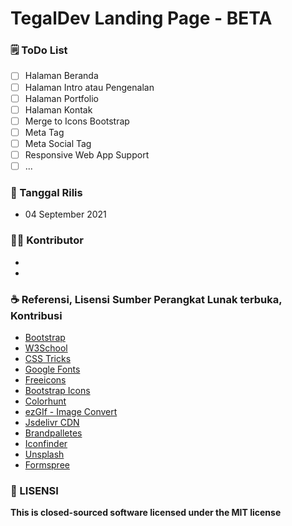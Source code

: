 # TegalDev Landing Page - BETA
	
### 🗒 ToDo List
- [ ] Halaman Beranda
- [ ] Halaman Intro atau Pengenalan
- [ ] Halaman Portfolio
- [ ] Halaman Kontak
- [ ] Merge to Icons Bootstrap
- [ ] Meta Tag
- [ ] Meta Social Tag
- [ ] Responsive Web App Support
- [ ] ...

### 📆 Tanggal Rilis

- 04 September 2021

### 👨‍💻 Kontributor
- 
- 

### ☕ Referensi, Lisensi Sumber Perangkat Lunak terbuka, Kontribusi

- [Bootstrap](https://getbootstrap.com/)
- [W3School](https://w3school.com)
- [CSS Tricks](https://csstricks.com)
- [Google Fonts](https://fonts.google.com)
- [Freeicons](https://freeicons.io/icon-list/iconly-essential-icons)
- [Bootstrap Icons](https://icons.getbootstrap.com/)
- [Colorhunt](https://colorhunt.co/)
- [ezGIf - Image Convert](https://ezgif.com/png-to-webp/)
- [Jsdelivr CDN](www.jsdelivr.com)
- [Brandpalletes](https://brandpalettes.com)
- [Iconfinder](https://www.iconfinder.com/iconsets/education-759)
- [Unsplash](https://unsplash.com/)
- [Formspree](https://formspree.io)

### 📜 LISENSI

**This is closed-sourced software licensed under the MIT license**

